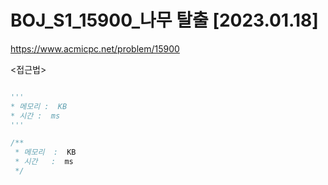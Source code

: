 # BOJ_S1_15900_나무 탈출 [2023.01.18]
https://www.acmicpc.net/problem/15900

<접근법>
```
```



```python
'''
* 메모리 :  KB
* 시간 :  ms
'''
```



```java
/**
 * 메모리  :  KB
 * 시간   :  ms
 */
```
